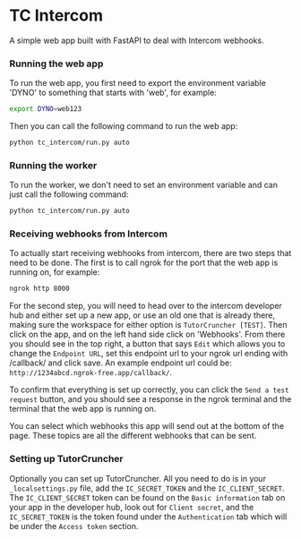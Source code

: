 # TC Intercom

A simple web app built with FastAPI to deal with Intercom webhooks.

### Running the web app
To run the web app, you first need to export the environment variable 'DYNO' to something that starts with 'web', 
for example:

```bash
export DYNO=web123
```

Then you can call the following command to run the web app:

```bash
python tc_intercom/run.py auto
```

### Running the worker
To run the worker, we don't need to set an environment variable and can just call the following command:

```bash
python tc_intercom/run.py auto
```


### Receiving webhooks from Intercom
To actually start receiving webhooks from intercom, there are two steps that need to be done. The first is to call
ngrok for the port that the web app is running on, for example:

```bash
ngrok http 8000
```

For the second step, you will need to head over to the intercom developer hub and either set up a new app, or use an
old one that is already there, making sure the workspace for either option is `TutorCruncher [TEST]`. Then click on 
the app, and on the left hand side click on 'Webhooks'. From there you should see in the top right, a button that says
`Edit` which allows you to change the `Endpoint URL`, set this endpoint url to your ngrok url ending with /callback/ 
and click save. An example endpoint url could be: `http://1234abcd.ngrok-free.app/callback/`.

To confirm that everything is set up correctly, you can click the `Send a test request` button, and you should see a
response in the ngrok terminal and the terminal that the web app is running on.

You can select which webhooks this app will send out at the bottom of the page. These topics are all the different
webhooks that can be sent.

### Setting up TutorCruncher
Optionally you can set up TutorCruncher. All you need to do is in your `_localsettings.py` file, add the 
`IC_SECRET_TOKEN` and the `IC_CLIENT_SECRET`. The `IC_CLIENT_SECRET` token can be found on the `Basic information` tab
on your app in the developer hub, look out for `Client secret`, and the `IC_SECRET_TOKEN` is the token found under 
the `Authentication` tab which will be under the `Access token` section.
